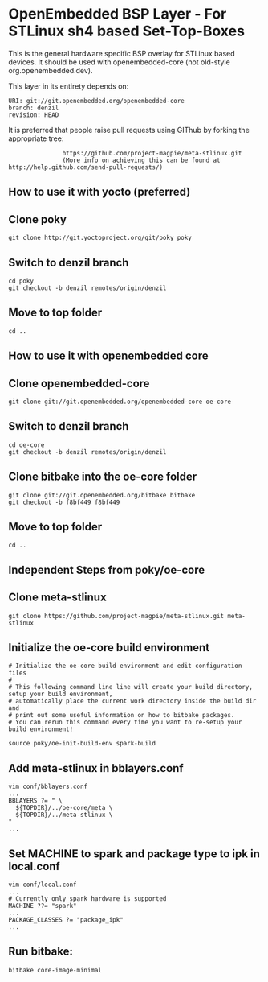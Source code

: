 OpenEmbedded BSP Layer - For STLinux sh4 based Set-Top-Boxes 
============================================================

This is the general hardware specific BSP overlay for STLinux based devices.
It should be used with openembedded-core (not old-style org.openembedded.dev).


This layer in its entirety depends on:

    URI: git://git.openembedded.org/openembedded-core
    branch: denzil 
    revision: HEAD

It is preferred that people raise pull requests using GIThub by forking the appropriate tree:

                   https://github.com/project-magpie/meta-stlinux.git
                   (More info on achieving this can be found at http://help.github.com/send-pull-requests/)


How to use it with yocto (preferred) 
-----------------------------------

## Clone poky
    git clone http://git.yoctoproject.org/git/poky poky

## Switch to denzil branch
    cd poky 
    git checkout -b denzil remotes/origin/denzil

## Move to top folder
    cd ..
        
How to use it with openembedded core 
------------------------------------

## Clone openembedded-core
    git clone git://git.openembedded.org/openembedded-core oe-core

## Switch to denzil branch
    cd oe-core
    git checkout -b denzil remotes/origin/denzil

## Clone bitbake into the oe-core folder
    git clone git://git.openembedded.org/bitbake bitbake
    git checkout -b f8bf449 f8bf449

## Move to top folder
    cd ..

Independent Steps from poky/oe-core
-----------------------------------

## Clone meta-stlinux
    git clone https://github.com/project-magpie/meta-stlinux.git meta-stlinux
    
## Initialize the oe-core build environment 
    # Initialize the oe-core build environment and edit configuration files 
    # 
    # This following command line line will create your build directory, setup your build environment,
    # automatically place the current work directory inside the build dir and
    # print out some useful information on how to bitbake packages.
    # You can rerun this command every time you want to re-setup your build environment!

    source poky/oe-init-build-env spark-build

## Add meta-stlinux in bblayers.conf 
    vim conf/bblayers.conf
    ...
    BBLAYERS ?= " \
      ${TOPDIR}/../oe-core/meta \
      ${TOPDIR}/../meta-stlinux \
    "
    ...

## Set MACHINE to spark and package type to ipk in local.conf
    vim conf/local.conf
    ...
    # Currently only spark hardware is supported
    MACHINE ??= "spark"
    ...
    PACKAGE_CLASSES ?= "package_ipk"
    ...
   

## Run bitbake: 

    bitbake core-image-minimal 


